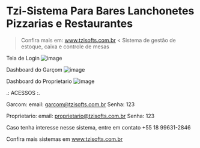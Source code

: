 # Tzi-Sistema Para Bares Lanchonetes Pizzarias e Restaurantes
 > Confira mais em: www.tzisofts.com.br < Sistema de gestão de estoque, caixa e controle de mesas 

Tela de Login
![image](https://github.com/user-attachments/assets/a1bbb63b-c734-4929-8de5-d052112b0c27)

Dashboard do Garçom
![image](https://github.com/user-attachments/assets/79790b89-0e56-4660-9543-4f2ded808249)

Dashboard do Proprietario
![image](https://github.com/user-attachments/assets/463ecea2-f963-483a-b6dc-6d9bc8c7a195)


.: ACESSOS :.

Garcom:
email: garcom@tzisofts.com.br
Senha: 123

Proprietario:
email: proprietario@tzisofts.com.br
Senha: 123

 Caso tenha interesse nesse sistema, entre em contato +55 18 99631-2846

Confira mais sistemas em www.tzisofts.com.br

